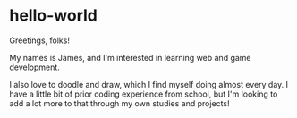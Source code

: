 # hello-world

Greetings, folks!

My names is James, and I'm interested in learning web and game development.

I also love to doodle and draw, which I find myself doing almost every day.
I have a little bit of prior coding experience from school, but I'm looking
to add a lot more to that through my own studies and projects!
